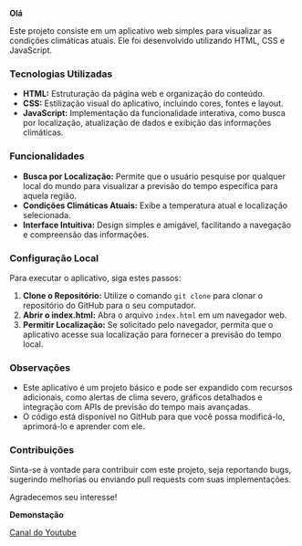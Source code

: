 **Olá**

Este projeto consiste em um aplicativo web simples para visualizar as condições climáticas atuais. Ele foi desenvolvido utilizando HTML, CSS e JavaScript.

### Tecnologias Utilizadas

* **HTML:** Estruturação da página web e organização do conteúdo.
* **CSS:** Estilização visual do aplicativo, incluindo cores, fontes e layout.
* **JavaScript:** Implementação da funcionalidade interativa, como busca por localização, atualização de dados e exibição das informações climáticas.

### Funcionalidades

* **Busca por Localização:** Permite que o usuário pesquise por qualquer local do mundo para visualizar a previsão do tempo específica para aquela região.
* **Condições Climáticas Atuais:** Exibe a temperatura atual e localização selecionada.
* **Interface Intuitiva:** Design simples e amigável, facilitando a navegação e compreensão das informações.

### Configuração Local

Para executar o aplicativo, siga estes passos:

1. **Clone o Repositório:** Utilize o comando `git clone` para clonar o repositório do GitHub para o seu computador.
2. **Abrir o index.html:** Abra o arquivo `index.html` em um navegador web.
3. **Permitir Localização:** Se solicitado pelo navegador, permita que o aplicativo acesse sua localização para fornecer a previsão do tempo local.

### Observações

* Este aplicativo é um projeto básico e pode ser expandido com recursos adicionais, como alertas de clima severo, gráficos detalhados e integração com APIs de previsão do tempo mais avançadas.
* O código está disponível no GitHub para que você possa modificá-lo, aprimorá-lo e aprender com ele.

### Contribuições

Sinta-se à vontade para contribuir com este projeto, seja reportando bugs, sugerindo melhorias ou enviando pull requests com suas implementações.

Agradecemos seu interesse!

**Demonstação**

[Canal do Youtube](https://youtu.be/dzGlCY4lgbs)

